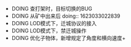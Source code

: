 - DOING 查打架时，目标切换的BUG
- DOING 从矿中出来后
  doing:: 1623033022839
- DOING LOD模式下，迁城协议的接入
- DOING LOD模式下，禁迁城操作
- DOING 优化子物体，新增规定了角度和横向速度+